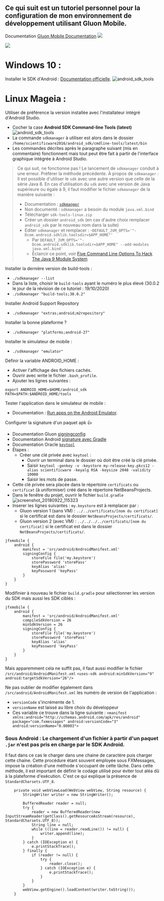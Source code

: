Ce qui suit est un tutoriel personnel pour la configuration de mon environnement de développement utilisant Gluon Mobile.
----
Documentation [Gluon Mobile Documentation](http://docs.gluonhq.com/charm)
![](http://docs.gluonhq.com/charm/5.0.1/images/arch/gluon-arch1.png)

![](http://docs.gluonhq.com/charm/5.0.1/images/arch/gluonmobile-docs-tooling.png)

# Windows 10 :

Installer le SDK d'Android : [Documentation officielle](https://developer.android.com/studio/projects/install-ndk).
![android_sdk_tools](https://user-images.githubusercontent.com/19194678/96441960-a6106f80-120a-11eb-9595-f7e7bd59b3af.png)

# Linux Mageia :
Utiliser de préférence la version installée avec l'installateur intégré d'Android Studio.
- Cocher la case **Android SDK Command-line Tools (latest)**
![android_sdk_tools](https://user-images.githubusercontent.com/19194678/96441960-a6106f80-120a-11eb-9595-f7e7bd59b3af.png)
- La commande `sdkmanager` à utiliser est alors dans le dossier `/home/scientificware2016/android_sdk/cmdline-tools/latest/bin`
- Les commandes décrites après le paragraphe suivant (mis en commentaire) fonctionnent mais tout peut être fait à partir de l'interface graphique intégrée à Android Studio.

> Ce qui suit, ne fonctionne pas ! Le lancement de `sdkmanager` conduit à une erreur. Préférer la méthode précédente.
> À propos de  `sdkmanager` :
> Il est possible d'utiliser le `sdk` avec une autre version que celle de la série Java 8. En cas d'utilisation du `sdk` avec une version de Java supérieure ou égale à 9, il faut modifier le fichier `sdkmanager` de la manière suivante :
> - Documentation : [`sdkmanger`](https://developer.android.com/studio/command-line/sdkmanager)
> - Non documenté : `sdkmanager` a besoin du module `java.xml.bind`
> - Télécharger `sdk-tools-linux.zip`
> - Créer un dossier `android_sdk` (en cas d'autre choix remplacer `android_sdk` par le nouveau nom dans la suite)
> - Editer `sdkmanager` et remplacer :
>   -`DEFAULT_JVM_OPTS='"-Dcom.android.sdklib.toolsdir=$APP_HOME"'`
>   - Par `DEFAULT_JVM_OPTS='"-Dcom.android.sdklib.toolsdir=$APP_HOME" --add-modules java.xml.bind'`
>   - Éclaircir ce point, voir [Five Command Line Options To Hack The Java 9 Module System](https://blog.codefx.org/java/five-command-line-options-to-hack-the-java-9-module-system/)

Installer la dernière version de build-tools :
- `./sdkmanager --list`
- Dans la liste, choisir le `build-tools` ayant le numéro le plus élevé (30.0.2 le jour de la révision de ce tutoriel : 19/10/2020)
- `./sdkmanager "build-tools;30.0.2"`

Installer Android Support Repository
- `./sdkmanager "extras;android;m2repository"`

Installer la bonne plateforme ?
- `./sdkmanager "platforms;android-27"`

Installer le simulateur de mobile :
- `./sdkmanager "emulator"`

Définir la variable ANDROID_HOME :
- Activer l'affichage des fichiers cachés.
- Ouvrir avec write le fichier `.bash_profile`.
- Ajouter les lignes suivantes :
```
export ANDROID_HOME=$HOME/android_sdk
PATH=$PATH:$ANDROID_HOME/tools
```

Tester l'application dans le simulateur de mobile :
- Documentation : [Run apps on the Android Emulator](https://developer.android.com/studio/run/emulator).

Configurer la signature d'un paquet apk :+1: 
- Documentation Gluon [signingconfig](http://docs.gluonhq.com/charm/5.0.1/#_signingconfig)
- Documentation Android [signature avec Gradle](https://developer.android.com/studio/publish/app-signing#gradle-sign)
- Documentation Oracle [`keytool`](https://docs.oracle.com/javase/10/tools/keytool.htm#JSWOR-GUID-5990A2E4-78E3-47B7-AE75-6D1826259549)
- Étapes :
  - Créer une clé privée avec `keytool` :
    - Ouvrir un terminal dans le dossier où doit être créé la clé privée.
    - Saisir `keytool -genkey -v -keystore my-release-key.pkcs12 -alias scientificware -keyalg RSA -keysize 2048 -validity 10000`
    - Saisir les mots de passe.
- Cette clé privée sera placée dans le répertoire `certificats` ou `certificat` (à uniformiser) créé dans le répertoire NetBeansProjects.
- Dans le fenêtre du projet, ouvrir le fichier `build.gradle` ![screenshot_20180922_115323](https://user-images.githubusercontent.com/19194678/45916110-dd13cb80-be60-11e8-9835-7eb8a7da5d59.png)
- Inserer les lignes suivantes : `my.keystore` est à remplacer par :
  - Gluon version 1 (sans VM) : `../../certificats/[nom du certificat]` si le certificat est dans le dossier `NetBeansProjects/certificats/`.
  - Gluon version 2 (avec VM) : `../../../../certificats/[nom du certificat]` si le certificat est dans le dossier `NetBeansProjects/certificats/`.
```
jfxmobile {
    android {
        manifest = 'src/android/AndroidManifest.xml'
        signingConfig {
            storeFile file('my.keystore')
            storePassword 'storePass'
            keyAlias 'alias'
            keyPassword 'keyPass'
        }
    }
}
```

Modifinier à nouveau le fichier `build.gradle` pour sélectionner les version du SDK mais aussi les SDK ciblés :

```
jfxmobile {
    android {
        manifest = 'src/android/AndroidManifest.xml'
        compileSdkVersion = 26
        minSdkVersion = 26
        signingConfig {
            storeFile file('my.keystore')
            storePassword 'storePass'
            keyAlias 'alias'
            keyPassword 'keyPass'
        }
    }
}
```

Mais apparemment cela ne suffit pas, il faut aussi modifier le fichier `/src/android/AndroidManifest.xml`
`<uses-sdk android:minSdkVersion="9" android:targetSdkVersion="26"/>`

Ne pas oublier de modifier également dans `/src/android/AndroidManifest.xml` les numéro de version de l'application :
- `versionCode` s'incrémente de 1.
- `versionName` est laissé au libre choix du développeur
- Ces variable ce trouve dans la ligne suivante :
`<manifest xmlns:android="http://schemas.android.com/apk/res/android" package="com.fxmessages" android:versionCode="3" android:versionName="0.00003">`

### Sous Android : Le chargement d'un fichier à partir d'un paquet `.jar` n'est pas pris en charge par le SDK Android.
Il faut dans ce cas le charger dans une chaine de caractère puis charger cette chaine.
Cette procédure étant souvent employée sous FXMessages, impose la création d'une méthode s'occupant de cette tâche.
Dans cette méthode, il est important de définir le codage utilisé pour éviter tout aléa dû à la plateforme d'exécution. C'est ce qui explique la présence de `StandardCharsets.UTF_8`.
```
    private void webViewLoad(WebView webView, String resource) {
        StringWriter writer = new StringWriter();

        BufferedReader reader = null;
        try {
            reader = new BufferedReader(new InputStreamReader(getClass().getResourceAsStream(resource), StandardCharsets.UTF_8));
            String line = null;
            while ((line = reader.readLine()) != null) {
                writer.append(line);
            }
        } catch (IOException e) {
            e.printStackTrace();
        } finally {
            if (reader != null) {
                try {
                    reader.close();
                } catch (IOException e) {
                    e.printStackTrace();
                }
            }
        }
        webView.getEngine().loadContent(writer.toString());
    }
```
